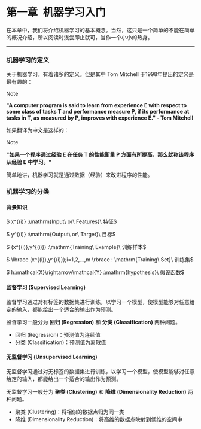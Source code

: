 # 第一章&ensp;机器学习入门

在本章中，我们将介绍机器学习的基本概念。当然，这只是一个简单的不能在简单的概况介绍，所以阅读时浅尝即止就可，当作一个小小的热身。

- - -

### 机器学习的定义

关于机器学习，有着诸多的定义。但是其中 Tom Mitchell 于1998年提出的定义是最有趣的：

> [!NOTE]
> **"A computer program is said to learn from experience E with respect to some class of tasks T and performance measure P, if its performance at tasks in T, as measured by P, improves with experience E." - Tom Mitchell**

如果翻译为中文是这样的：

> [!NOTE]
> **"如果一个程序通过经验 E 在任务 T 的性能衡量 P 方面有所提高，那么就称该程序从经验 E 中学习。"**

简单地讲，机器学习就是通过数据（经验）来改进程序的性能。

### 机器学习的分类

#### 背景知识

<span class="math">$ x^{(i)} :\mathrm{Input\ or\ Features}\ 特征$</span>

<span class="math">$ y^{(i)} :\mathrm{Output\ or\ Target}\ 目标$</span>

<span class="math">$ (x^{(i)},y^{(i)}) :\mathrm{Training\ Example}\ 训练样本$</span>

<span class="math">$ \lbrace (x^{(i)},y^{(i)});i=1,2,...,m \rbrace : \mathrm{Training\ Set}\ 训练集$</span>

<span class="math">$ h:\mathcal{X}\rightarrow\mathcal{Y} :\mathrm{hypothesis}\ 假设函数$</span>

#### 监督学习 (Supervised Learning)

监督学习通过对有标签的数据集进行训练，以学习一个模型，使模型能够对任意给定的输入，都能给出一个适合的输出作为预测。

监督学习一般分为 **回归 (Regression)** 和 **分类 (Classification)** 两种问题。

* 回归 (Regression)：预测值为连续值
* 分类 (Classification)：预测值为离散值

#### 无监督学习 (Unsupervised Learning)

无监督学习通过对无标签的数据集进行训练，以学习一个模型，使模型能够对任意给定的输入，都能给出一个适合的输出作为预测。

无监督学习一般分为 **聚类 (Clustering)** 和 **降维 (Dimensionality Reduction)** 两种问题。

* 聚类 (Clustering)：将相似的数据点归为同一类
* 降维 (Dimensionality Reduction)：将高维的数据点映射到低维的空间中
